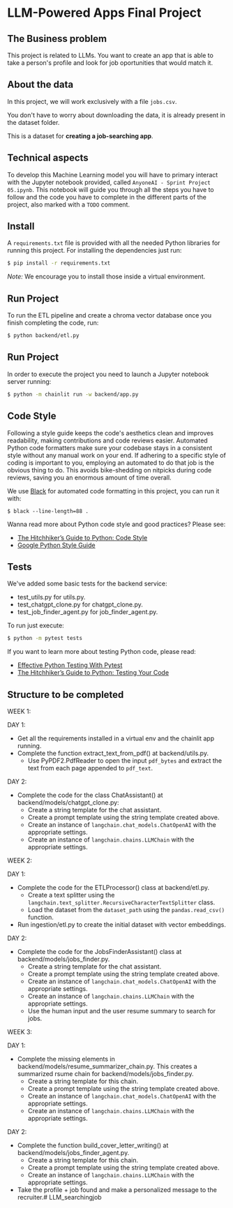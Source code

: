 #  LLM-Powered Apps Final Project


## The Business problem


This project is related to LLMs. You want to create an app that is able to take a person's profile and look for job oportunities that would match it.


## About the data


In this project, we will work exclusively with a file `jobs.csv`.

You don't have to worry about downloading the data, it is already present in the dataset folder.

This is a dataset for **creating a job-searching app**.

## Technical aspects

To develop this Machine Learning model you will have to primary interact with the Jupyter notebook provided, called `AnyoneAI - Sprint Project 05.ipynb`. This notebook will guide you through all the steps you have to follow and the code you have to complete in the different parts of the project, also marked with a `TODO` comment.

## Install

A `requirements.txt` file is provided with all the needed Python libraries for running this project. For installing the dependencies just run:

```bash
$ pip install -r requirements.txt
```

*Note:* We encourage you to install those inside a virtual environment.

## Run Project

To run the ETL pipeline and create a chroma vector database once you finish completing the code, run:

```bash
$ python backend/etl.py
```

## Run Project

In order to execute the project you need to launch a Jupyter notebook server running:

```bash
$ python -m chainlit run -w backend/app.py
```

## Code Style

Following a style guide keeps the code's aesthetics clean and improves readability, making contributions and code reviews easier. Automated Python code formatters make sure your codebase stays in a consistent style without any manual work on your end. If adhering to a specific style of coding is important to you, employing an automated to do that job is the obvious thing to do. This avoids bike-shedding on nitpicks during code reviews, saving you an enormous amount of time overall.

We use [Black](https://black.readthedocs.io/) for automated code formatting in this project, you can run it with:

```console
$ black --line-length=88 .
```

Wanna read more about Python code style and good practices? Please see:
- [The Hitchhiker’s Guide to Python: Code Style](https://docs.python-guide.org/writing/style/)
- [Google Python Style Guide](https://google.github.io/styleguide/pyguide.html)

## Tests

We've added some basic tests for the backend service:

- test_utils.py for utils.py.
- test_chatgpt_clone.py for chatgpt_clone.py.
- test_job_finder_agent.py for job_finder_agent.py.

To run just execute:

```bash
$ python -m pytest tests
```

If you want to learn more about testing Python code, please read:
- [Effective Python Testing With Pytest](https://realpython.com/pytest-python-testing/)
- [The Hitchhiker’s Guide to Python: Testing Your Code](https://docs.python-guide.org/writing/tests/)


## Structure to be completed

WEEK 1:

DAY 1:

- Get all the requirements installed in a virtual env and the chainlit app running.
- Complete the function extract_text_from_pdf() at backend/utils.py.
    - Use PyPDF2.PdfReader to open the input `pdf_bytes` and extract the text from each page appended to `pdf_text`.

DAY 2:

- Complete the code for the class ChatAssistant() at backend/models/chatgpt_clone.py:
    - Create a string template for the chat assistant.
    - Create a prompt template using the string template created above.
    - Create an instance of `langchain.chat_models.ChatOpenAI` with the appropriate settings.
    - Create an instance of `langchain.chains.LLMChain` with the appropriate settings.

WEEK 2:

DAY 1:

- Complete the code for the ETLProcessor() class at backend/etl.py.
    - Create a text splitter using the `langchain.text_splitter.RecursiveCharacterTextSplitter` class.
    - Load the dataset from the `dataset_path` using the `pandas.read_csv()` function.
- Run ingestion/etl.py to create the initial dataset with vector embeddings.

DAY 2:

- Complete the code for the JobsFinderAssistant() class at backend/models/jobs_finder.py.
    - Create a string template for the chat assistant.
    - Create a prompt template using the string template created above.
    - Create an instance of `langchain.chat_models.ChatOpenAI` with the appropriate settings.
    - Create an instance of `langchain.chains.LLMChain` with the appropriate settings.
    - Use the human input and the user resume summary to search for jobs.

WEEK 3:

DAY 1:
- Complete the missing elements in backend/models/resume_summarizer_chain.py. This creates a summarized rsume chain for backend/models/jobs_finder.py.
    - Create a string template for this chain.
    - Create a prompt template using the string template created above.
    - Create an instance of `langchain.chat_models.ChatOpenAI` with the appropriate settings.
    - Create an instance of `langchain.chains.LLMChain` with the appropriate settings.


DAY 2:
- Complete the function build_cover_letter_writing() at backend/models/jobs_finder_agent.py.
    - Create a string template for this chain.
    - Create a prompt template using the string template created above.
    - Create an instance of `langchain.chains.LLMChain` with the appropriate settings.
- Take the profile + job found and make a personalized message to the recruiter.#   L L M _ s e a r c h i n g j o b 
 
 
